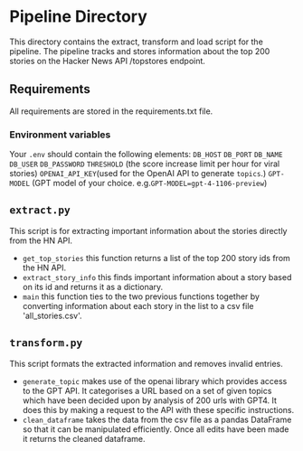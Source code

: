 # Pipeline Directory

This directory contains the extract, transform and load script for the pipeline.
The pipeline tracks and stores information about the top 200 stories on the Hacker News API /topstores endpoint.

## Requirements
All requirements are stored in the requirements.txt file.

### Environment variables
Your `.env` should contain the following elements:
`DB_HOST`
`DB_PORT`
`DB_NAME`
`DB_USER`
`DB_PASSWORD`
`THRESHOLD` (the score increase limit per hour for viral stories)
`OPENAI_API_KEY`(used for the OpenAI API to generate `topics`.)
`GPT-MODEL` (GPT model of your choice. e.g.`GPT-MODEL=gpt-4-1106-preview`)

## `extract.py`
This script is for extracting important information about the stories directly from the HN API.

- `get_top_stories` this function returns a list of the top 200 story ids from the HN API.
- `extract_story_info` this finds important information about a story based on its id and returns it as a dictionary.
- `main` this function ties to the two previous functions together by converting information about each story in the list to a csv file 'all_stories.csv'.

## `transform.py`
This script formats the extracted information and removes invalid entries.

- `generate_topic` makes use of the openai library which provides access to the GPT API. It categorises a URL based on a set of given topics which have been decided upon by analysis of 200 urls with GPT4. It does this by making a request to the API with these specific instructions.
- `clean_dataframe` takes the data from the csv file as a pandas DataFrame so that it can be manipulated efficiently. Once all edits have been made it returns the cleaned dataframe.
